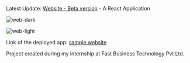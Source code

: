 Latest Update: [Website - Beta version](https://fastbizztech.netlify.app/) - A React Application


![web-dark](https://iili.io/d3UiaV9.md.png)


![web-light](https://iili.io/d3UyYkF.md.png)




Link of the deployed app: [sample website](https://fastbizztech.netlify.app/)


Project created during my internship at Fast Business Technology Pvt Ltd.


